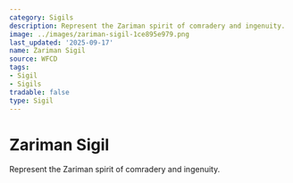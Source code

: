```yaml
---
category: Sigils
description: Represent the Zariman spirit of comradery and ingenuity.
image: ../images/zariman-sigil-1ce895e979.png
last_updated: '2025-09-17'
name: Zariman Sigil
source: WFCD
tags:
- Sigil
- Sigils
tradable: false
type: Sigil
---
```


# Zariman Sigil

Represent the Zariman spirit of comradery and ingenuity.

